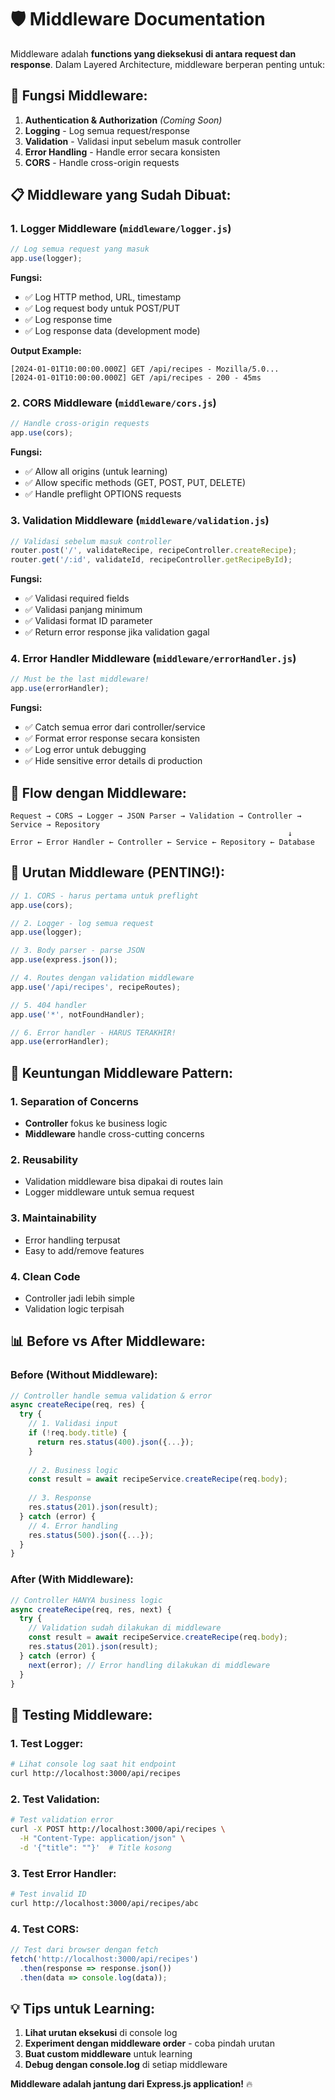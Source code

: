 # 🛡️ Middleware Documentation

Middleware adalah **functions yang dieksekusi di antara request dan response**. Dalam Layered Architecture, middleware berperan penting untuk:

## 🎯 **Fungsi Middleware:**

1. **Authentication & Authorization** *(Coming Soon)*
2. **Logging** - Log semua request/response
3. **Validation** - Validasi input sebelum masuk controller
4. **Error Handling** - Handle error secara konsisten
5. **CORS** - Handle cross-origin requests

## 📋 **Middleware yang Sudah Dibuat:**

### **1. Logger Middleware (`middleware/logger.js`)**
```javascript
// Log semua request yang masuk
app.use(logger);
```

**Fungsi:**
- ✅ Log HTTP method, URL, timestamp
- ✅ Log request body untuk POST/PUT
- ✅ Log response time
- ✅ Log response data (development mode)

**Output Example:**
```
[2024-01-01T10:00:00.000Z] GET /api/recipes - Mozilla/5.0...
[2024-01-01T10:00:00.000Z] GET /api/recipes - 200 - 45ms
```

### **2. CORS Middleware (`middleware/cors.js`)**
```javascript
// Handle cross-origin requests
app.use(cors);
```

**Fungsi:**
- ✅ Allow all origins (untuk learning)
- ✅ Allow specific methods (GET, POST, PUT, DELETE)
- ✅ Handle preflight OPTIONS requests

### **3. Validation Middleware (`middleware/validation.js`)**
```javascript
// Validasi sebelum masuk controller
router.post('/', validateRecipe, recipeController.createRecipe);
router.get('/:id', validateId, recipeController.getRecipeById);
```

**Fungsi:**
- ✅ Validasi required fields
- ✅ Validasi panjang minimum
- ✅ Validasi format ID parameter
- ✅ Return error response jika validation gagal

### **4. Error Handler Middleware (`middleware/errorHandler.js`)**
```javascript
// Must be the last middleware!
app.use(errorHandler);
```

**Fungsi:**
- ✅ Catch semua error dari controller/service
- ✅ Format error response secara konsisten
- ✅ Log error untuk debugging
- ✅ Hide sensitive error details di production

## 🔄 **Flow dengan Middleware:**

```
Request → CORS → Logger → JSON Parser → Validation → Controller → Service → Repository
                                                              ↓
Error ← Error Handler ← Controller ← Service ← Repository ← Database
```

## 📝 **Urutan Middleware (PENTING!):**

```javascript
// 1. CORS - harus pertama untuk preflight
app.use(cors);

// 2. Logger - log semua request
app.use(logger);

// 3. Body parser - parse JSON
app.use(express.json());

// 4. Routes dengan validation middleware
app.use('/api/recipes', recipeRoutes);

// 5. 404 handler
app.use('*', notFoundHandler);

// 6. Error handler - HARUS TERAKHIR!
app.use(errorHandler);
```

## 🎯 **Keuntungan Middleware Pattern:**

### **1. Separation of Concerns**
- **Controller** fokus ke business logic
- **Middleware** handle cross-cutting concerns

### **2. Reusability**
- Validation middleware bisa dipakai di routes lain
- Logger middleware untuk semua request

### **3. Maintainability**
- Error handling terpusat
- Easy to add/remove features

### **4. Clean Code**
- Controller jadi lebih simple
- Validation logic terpisah

## 📊 **Before vs After Middleware:**

### **Before (Without Middleware):**
```javascript
// Controller handle semua validation & error
async createRecipe(req, res) {
  try {
    // 1. Validasi input
    if (!req.body.title) {
      return res.status(400).json({...});
    }
    
    // 2. Business logic
    const result = await recipeService.createRecipe(req.body);
    
    // 3. Response
    res.status(201).json(result);
  } catch (error) {
    // 4. Error handling
    res.status(500).json({...});
  }
}
```

### **After (With Middleware):**
```javascript
// Controller HANYA business logic
async createRecipe(req, res, next) {
  try {
    // Validation sudah dilakukan di middleware
    const result = await recipeService.createRecipe(req.body);
    res.status(201).json(result);
  } catch (error) {
    next(error); // Error handling dilakukan di middleware
  }
}
```

## 🚀 **Testing Middleware:**

### **1. Test Logger:**
```bash
# Lihat console log saat hit endpoint
curl http://localhost:3000/api/recipes
```

### **2. Test Validation:**
```bash
# Test validation error
curl -X POST http://localhost:3000/api/recipes \
  -H "Content-Type: application/json" \
  -d '{"title": ""}'  # Title kosong
```

### **3. Test Error Handler:**
```bash
# Test invalid ID
curl http://localhost:3000/api/recipes/abc
```

### **4. Test CORS:**
```javascript
// Test dari browser dengan fetch
fetch('http://localhost:3000/api/recipes')
  .then(response => response.json())
  .then(data => console.log(data));
```

## 💡 **Tips untuk Learning:**

1. **Lihat urutan eksekusi** di console log
2. **Experiment dengan middleware order** - coba pindah urutan
3. **Buat custom middleware** untuk learning
4. **Debug dengan console.log** di setiap middleware

**Middleware adalah jantung dari Express.js application!** 🔥
